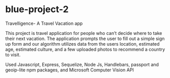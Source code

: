 # blue-project-2
Travelligence- A Travel Vacation app

This project is travel application for people who can’t decide where to take their next vacation. The application prompts the user to fill out a simple sign up form and our algorithm utilizes data from the users location, estimated age, estimated culture, and a few uploaded photos to recommend a country to visit. 

Used Javascript, Express, Sequelize, Node Js, Handlebars, passport and geoip-lite npm packages, and Microsoft Computer Vision API
